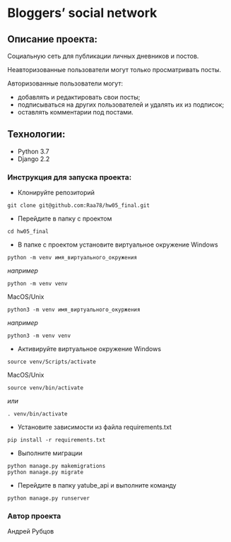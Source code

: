 # Bloggers’ social network

## Описание проекта:
Cоциальную сеть для публикации личных дневников и постов.

Неавторизованные пользователи могут только просматривать посты.

Авторизованные пользователи могут:
* добавлять и редактировать свои посты;
* подписываться на других пользователей и удалять их из подписок;
* оставлять комментарии под постами.

## Технологии:
* Python 3.7
* Django 2.2


### Инструкция для запуска проекта:
- Клонируйте репозиторий
```
git clone git@github.com:Raa78/hw05_final.git
```
- Перейдите в папку с проектом
```
cd hw05_final
```
- В папке с проектом установите виртуальное окружение
Windows
```
python -m venv имя_виртуального_окружения
```
_например_
```
python -m venv venv
```

MacOS/Unix
```
python3 -m venv имя_виртуального_окуржения
```
_например_
```
python3 -m venv venv
```
- Активируйте виртуальное окружение
Windows
```
source venv/Scripts/activate
```

MacOS/Unix
```
source venv/bin/activate
```
_или_
```
. venv/bin/activate
```
- Установите зависимости из файла requirements.txt
```
pip install -r requirements.txt
``` 
- Выполните миграции
```
python manage.py makemigrations
python manage.py migrate
```
- Перейдите в папку yatube_api и выполните команду
```
python manage.py runserver
```

### Автор проекта
Андрей Рубцов